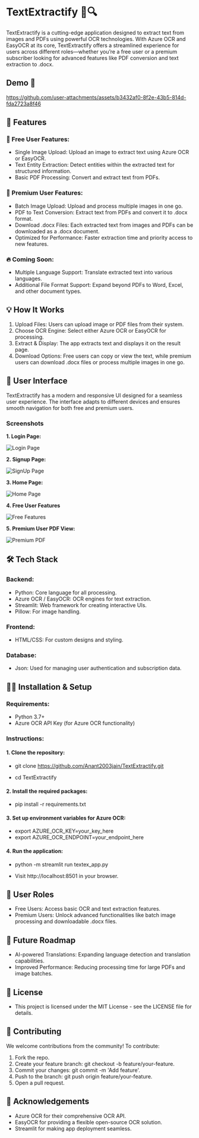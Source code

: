 # **TextExtractify 📄🔍**
TextExtractify is a cutting-edge application designed to extract text from images and PDFs using powerful OCR technologies. With Azure OCR and EasyOCR at its core, TextExtractify offers a streamlined experience for users across different roles—whether you’re a free user or a premium subscriber looking for advanced features like PDF conversion and text extraction to .docx.

## Demo 🎥
https://github.com/user-attachments/assets/b3432af0-8f2e-43b5-814d-fda2723a8f46
## 🚀 Features
### 🔑 Free User Features:
* Single Image Upload: Upload an image to extract text using Azure OCR or EasyOCR.
* Text Entity Extraction: Detect entities within the extracted text for structured information.
* Basic PDF Processing: Convert and extract text from PDFs.
### 💼 Premium User Features:
* Batch Image Upload: Upload and process multiple images in one go.
* PDF to Text Conversion: Extract text from PDFs and convert it to .docx format.
* Download .docx Files: Each extracted text from images and PDFs can be downloaded as a .docx document.
* Optimized for Performance: Faster extraction time and priority access to new features.
### 🔥 Coming Soon:
* Multiple Language Support: Translate extracted text into various languages.
* Additional File Format Support: Expand beyond PDFs to Word, Excel, and other document types.
## 💡 How It Works
1. Upload Files: Users can upload image or PDF files from their system.
2. Choose OCR Engine: Select either Azure OCR or EasyOCR for processing.
3. Extract & Display: The app extracts text and displays it on the result page.
4. Download Options: Free users can copy or view the text, while premium users can download .docx files or process multiple images in one go.
## 🎨 User Interface
TextExtractify has a modern and responsive UI designed for a seamless user experience. The interface adapts to different devices and ensures smooth navigation for both free and premium users.

### Screenshots

**1. Login Page:**

   ![Login Page](https://github.com/user-attachments/assets/b7b2a81b-4c92-4cb2-b071-823eb4bb9172)

**2. Signup Page:**
  
  ![SignUp Page](https://github.com/user-attachments/assets/44fc4f2d-688c-47bf-b1d6-538a82de852e)

**3. Home Page:**

  ![Home Page](https://github.com/user-attachments/assets/4279c830-7423-4570-834c-a180115ee1fa)

**4. Free User Features**

![Free Features](https://github.com/user-attachments/assets/65f7f004-3387-44d0-ab51-6103729f754f)

**5. Premium User PDF View:**
  
  ![Premium PDF](https://github.com/user-attachments/assets/24963b86-8d75-40fa-aed8-f1f7e338c942)


## 🛠️ Tech Stack
### Backend:
* Python: Core language for all processing.
* Azure OCR / EasyOCR: OCR engines for text extraction.
* Streamlit: Web framework for creating interactive UIs.
* Pillow: For image handling.
### Frontend:
* HTML/CSS: For custom designs and styling.
### Database:
* Json: Used for managing user authentication and subscription data.
## 🧑‍💻 Installation & Setup
### Requirements:
* Python 3.7+
* Azure OCR API Key (for Azure OCR functionality)
### Instructions:
#### 1. Clone the repository:

* git clone https://github.com/Anant2003jain/TextExtractify.git

* cd TextExtractify

#### 2. Install the required packages:

* pip install -r requirements.txt
  
#### 3. Set up environment variables for Azure OCR:

* export AZURE_OCR_KEY=your_key_here
* export AZURE_OCR_ENDPOINT=your_endpoint_here
#### 4. Run the application:

* python -m streamlit run textex_app.py

* Visit http://localhost:8501 in your browser.

## 🔐 User Roles
* Free Users: Access basic OCR and text extraction features.
* Premium Users: Unlock advanced functionalities like batch image processing and downloadable .docx files.
## 🎯 Future Roadmap
* AI-powered Translations: Expanding language detection and translation capabilities.
* Improved Performance: Reducing processing time for large PDFs and image batches.
## 📝 License
* This project is licensed under the MIT License - see the LICENSE file for details.

## 🤝 Contributing
We welcome contributions from the community! To contribute:

1. Fork the repo.
2. Create your feature branch: git checkout -b feature/your-feature.
3. Commit your changes: git commit -m 'Add feature'.
4. Push to the branch: git push origin feature/your-feature.
5. Open a pull request.
## 🌟 Acknowledgements
* Azure OCR for their comprehensive OCR API.
* EasyOCR for providing a flexible open-source OCR solution.
* Streamlit for making app deployment seamless.
